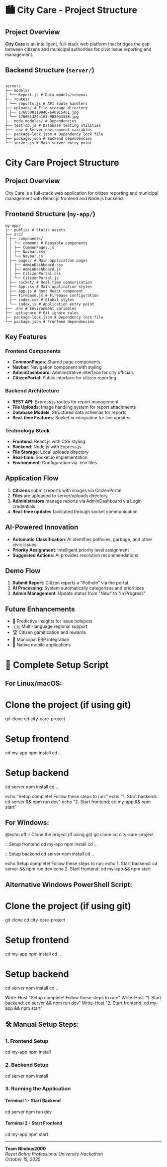  
# 🏙️ City Care - Project Structure

## Project Overview
**City Care** is an intelligent, full-stack web platform that bridges the gap between citizens and municipal authorities for civic issue reporting and management.

## Backend Structure (`server/`)
```

server/
├── models/
│ └── Report.js # Data models/schemas
├── routes/
│ └── reports.js # API route handlers
├── uploads/ # File storage directory
│ ├── 1760508119940-640915461.jpg
│ └── 1760513244103-988943558.jpg
├── node_modules/ # Dependencies
├── test-db.js # Database testing utilities
├── .env # Server environment variables
├── package-lock.json # Dependency lock file
├── package.json # Backend dependencies
└── server.js # Main server entry point

```

# City Care Project Structure

## Project Overview
City Care is a full-stack web application for citizen reporting and municipal management with React.js frontend and Node.js backend.

## Frontend Structure (`my-app/`)
```
my-app/
├── public/ # Static assets
├── src/
│ ├── components/
│ │ └── common/ # Reusable components
│ │ ├── CommonPages.js
│ │ ├── Navbar.css
│ │ └── Navbar.js
│ ├── pages/ # Main application pages
│ │ ├── AdminDashboard.css
│ │ ├── AdminDashboard.js
│ │ ├── CitizenPortal.css
│ │ └── CitizenPortal.js
│ ├── socket/ # Real-time communication
│ ├── App.css # Main application styles
│ ├── App.js # Root React component
│ ├── firebase.js # Firebase configuration
│ ├── index.css # Global styles
│ └── index.js # Application entry point
├── .env # Environment variables
├── .gitignore # Git ignore rules
├── package-lock.json # Dependency lock file
└── package.json # Frontend dependencies
```


## Key Features

### Frontend Components
- **CommonPages**: Shared page components
- **Navbar**: Navigation component with styling
- **AdminDashboard**: Administrative interface for city officials
- **CitizenPortal**: Public interface for citizen reporting

### Backend Architecture
- **REST API**: Express.js routes for report management
- **File Uploads**: Image handling system for report attachments
- **Database Models**: Structured data schemas for reports
- **Real-time Features**: Socket.io integration for live updates

### Technology Stack
- **Frontend**: React.js with CSS styling
- **Backend**: Node.js with Express.js
- **File Storage**: Local uploads directory
- **Real-time**: Socket.io implementation
- **Environment**: Configuration via .env files

## Application Flow
1. **Citizens** submit reports with images via CitizenPortal
2. **Files** are uploaded to server/uploads directory
3. **Administrators** manage reports via AdminDashboard via Login credentials
4. **Real-time updates** facilitated through socket communication

## AI-Powered Innovation
- **Automatic Classification**: AI identifies potholes, garbage, and other civic issues
- **Priority Assignment**: Intelligent priority level assignment
- **Suggested Actions**: AI provides resolution recommendations

## Demo Flow
1. **Submit Report**: Citizen reports a "Pothole" via the portal
2. **AI Processing**: System automatically categorizes and prioritizes
3. **Admin Management**: Update status from "New" to "In Progress"

## Future Enhancements
- 🤖 Predictive insights for issue hotspots
- 🇮🇳 Multi-language regional support
- 🏆 Citizen gamification and rewards
- 🔗 Municipal ERP integration
- 📱 Native mobile applications
  
# 🚀 Complete Setup Script
## For Linux/macOS:
# Clone the project (if using git)
git clone <repository-url>
cd city-care-project

# Setup frontend
cd my-app
npm install
cd ..

# Setup backend
cd server
npm install
cd ..

echo "Setup complete! Follow these steps to run:"
echo "1. Start backend: cd server && npm run dev"
echo "2. Start frontend: cd my-app && npm start"

## For Windows:

@echo off
:: Clone the project (if using git)
git clone <repository-url>
cd city-care-project

:: Setup frontend
cd my-app
npm install
cd ..

:: Setup backend
cd server
npm install
cd ..

echo Setup complete! Follow these steps to run:
echo 1. Start backend: cd server && npm run dev
echo 2. Start frontend: cd my-app && npm start

## Alternative Windows PowerShell Script:

# Clone the project (if using git)
git clone <repository-url>
cd city-care-project

# Setup frontend
cd my-app
npm install
cd ..

# Setup backend
cd server
npm install
cd ..

Write-Host "Setup complete! Follow these steps to run:"
Write-Host "1. Start backend: cd server && npm run dev"
Write-Host "2. Start frontend: cd my-app && npm start"

## 🛠️ Manual Setup Steps:
### 1. Frontend Setup

cd my-app
npm install

### 2. Backend Setup

cd server
npm install

### 3. Running the Application

#### Terminal 1 - Start Backend

cd server
npm run dev

#### Terminal 2 - Start Frontend  

cd my-app
npm start

---

**Team Nimbus2000**  
*Rayat Bahra Professional University Hackathon*  
*October 15, 2025*
```

